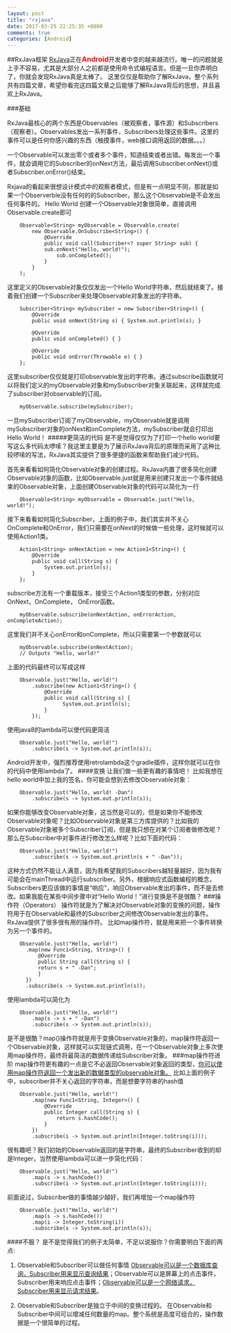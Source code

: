 ```yaml
---
layout: post
title: "rxjava"
date: 2017-03-25 22:25:35 +0800
comments: true
categories: [Android]
---
```


##RxJava框架
<u>RxJava</u>正在<font color=red size=3>**Android**</font>开发者中变的越来越流行。唯一的问题就是上手不容易，尤其是大部分人之前都是使用命令式编程语言。但是一旦你弄明白了，你就会发现RxJava真是太棒了。
这里仅仅是帮助你了解RxJava，整个系列共有四篇文章，希望你看完这四篇文章之后能够了解RxJava背后的思想，并且喜欢上RxJava。

###基础

RxJava最核心的两个东西是Observables（被观察者，事件源）和Subscribers（观察者）。Observables发出一系列事件，Subscribers处理这些事件。这里的事件可以是任何你感兴趣的东西（触摸事件，web接口调用返回的数据。。。）
<!--more-->

一个Observable可以发出零个或者多个事件，知道结束或者出错。每发出一个事件，就会调用它的Subscriber的onNext方法，最后调用Subscriber.onNext()或者Subscriber.onError()结束。

Rxjava的看起来很想设计模式中的观察者模式，但是有一点明显不同，那就是如果一个Observerble没有任何的的Subscriber，那么这个Observable是不会发出任何事件的。
Hello World
创建一个Observable对象很简单，直接调用Observable.create即可
```
	Observable<String> myObservable = Observable.create(
	    new Observable.OnSubscribe<String>() {
	        @Override
	        public void call(Subscriber<? super String> sub) {
            sub.onNext("Hello, world!");
	            sub.onCompleted();
	        }
	    }
	);
```
这里定义的Observable对象仅仅发出一个Hello World字符串，然后就结束了。接着我们创建一个Subscriber来处理Observable对象发出的字符串。
```
	Subscriber<String> mySubscriber = new Subscriber<String>() {
	    @Override
	    public void onNext(String s) { System.out.println(s); }

	    @Override
	    public void onCompleted() { }

	    @Override
	    public void onError(Throwable e) { }
	};
```
这里subscriber仅仅就是打印observable发出的字符串。通过subscribe函数就可以将我们定义的myObservable对象和mySubscriber对象关联起来，这样就完成了subscriber对observable的订阅。
```
	myObservable.subscribe(mySubscriber);
```
一旦mySubscriber订阅了myObservable，myObservable就是调用mySubscriber对象的onNext和onComplete方法，mySubscriber就会打印出Hello World！
#####更简洁的代码
是不是觉得仅仅为了打印一个hello world要写这么多代码太啰嗦？我这里主要是为了展示RxJava背后的原理而采用了这种比较啰嗦的写法，RxJava其实提供了很多便捷的函数来帮助我们减少代码。

首先来看看如何简化Observable对象的创建过程。RxJava内置了很多简化创建Observable对象的函数，比如Observable.just就是用来创建只发出一个事件就结束的Observable对象，上面创建Observable对象的代码可以简化为一行
```
	Observable<String> myObservable = Observable.just("Hello, world!");
```
接下来看看如何简化Subscriber，上面的例子中，我们其实并不关心OnComplete和OnError，我们只需要在onNext的时候做一些处理，这时候就可以使用Action1类。
```
	Action1<String> onNextAction = new Action1<String>() {
	    @Override
	    public void call(String s) {
	        System.out.println(s);
	    }
	};
```
subscribe方法有一个重载版本，接受三个Action1类型的参数，分别对应OnNext，OnComplete， OnError函数。
```
	myObservable.subscribe(onNextAction, onErrorAction, onCompleteAction);
```
这里我们并不关心onError和onComplete，所以只需要第一个参数就可以
```
	myObservable.subscribe(onNextAction);
	// Outputs "Hello, world!"
```
上面的代码最终可以写成这样
```
	Observable.just("Hello, world!")
	    .subscribe(new Action1<String>() {
	        @Override
	        public void call(String s) {
	              System.out.println(s);
	        }
	    });
```
使用java8的lambda可以使代码更简洁
```
	Observable.just("Hello, world!")
	    .subscribe(s -> System.out.println(s));
```
Android开发中，强烈推荐使用retrolambda这个gradle插件，这样你就可以在你的代码中使用lambda了。
####变换
让我们做一些更有趣的事情吧！
比如我想在hello world中加上我的签名，你可能会想到去修改Observable对象：
```
	Observable.just("Hello, world! -Dan")
	    .subscribe(s -> System.out.println(s));
```
如果你能够改变Observable对象，这当然是可以的，但是如果你不能修改Observable对象呢？比如Observable对象是第三方库提供的？比如我的Observable对象被多个Subscriber订阅，但是我只想在对某个订阅者做修改呢？
那么在Subscriber中对事件进行修改怎么样呢？比如下面的代码：
```
	Observable.just("Hello, world!")
	    .subscribe(s -> System.out.println(s + " -Dan"));
```
这种方式仍然不能让人满意，因为我希望我的Subscribers越轻量越好，因为我有可能会在mainThread中运行subscriber。另外，根据响应式函数编程的概念，Subscribers更应该做的事情是“响应”，响应Observable发出的事件，而不是去修改。如果我能在某些中间步骤中对“Hello World！”进行变换是不是很酷？
###操作符（Operators）
操作符就是为了解决对Observable对象的变换的问题，操作符用于在Observable和最终的Subscriber之间修改Observable发出的事件。RxJava提供了很多很有用的操作符。
比如map操作符，就是用来把一个事件转换为另一个事件的。
```
	Observable.just("Hello, world!")
	  .map(new Func1<String, String>() {
	      @Override
	      public String call(String s) {
          return s + " -Dan";
	      }
	  })
	  .subscribe(s -> System.out.println(s));
```
使用lambda可以简化为
```
	Observable.just("Hello, world!")
	    .map(s -> s + " -Dan")
	    .subscribe(s -> System.out.println(s));
```
是不是很酷？map()操作符就是用于变换Observable对象的，map操作符返回一个Observable对象，这样就可以实现链式调用，在一个Observable对象上多次使用map操作符，最终将最简洁的数据传递给Subscriber对象。
###map操作符进阶
map操作符更有趣的一点是它不必返回Observable对象返回的类型，<u>你可以使用map操作符返回一个发出新的数据类型的observable对象。</u>
比如上面的例子中，subscriber并不关心返回的字符串，而是想要字符串的hash值
```
	Observable.just("Hello, world!")
	    .map(new Func1<String, Integer>() {
	        @Override
	        public Integer call(String s) {
	            return s.hashCode();
	        }
	    })
	    .subscribe(i -> System.out.println(Integer.toString(i)));
```
很有趣吧？我们初始的Observable返回的是字符串，最终的Subscriber收到的却是Integer，当然使用lambda可以进一步简化代码：
```
	Observable.just("Hello, world!")
	    .map(s -> s.hashCode())
	    .subscribe(i -> System.out.println(Integer.toString(i)));
```
前面说过，Subscriber做的事情越少越好，我们再增加一个map操作符
```
	Observable.just("Hello, world!")
	    .map(s -> s.hashCode())
	    .map(i -> Integer.toString(i))
	    .subscribe(s -> System.out.println(s));
```
####不服？
是不是觉得我们的例子太简单，不足以说服你？你需要明白下面的两点:
1. Observable和Subscriber可以做任何事情
<u>Observable可以是一个数据库查询，Subscriber用来显示查询结果</u>；Observable可以是屏幕上的点击事件，Subscriber用来响应点击事件；<u>Observable可以是一个网络请求，Subscriber用来显示请求结果</u>。

2. Observable和Subscriber是独立于中间的变换过程的。
在Observable和Subscriber中间可以增减任何数量的map。整个系统是高度可组合的，操作数据是一个很简单的过程。

